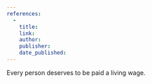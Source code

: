 ```yaml
---
references:
  -
    title: 
    link: 
    author: 
    publisher: 
    date_published: 
---
```


Every person deserves to be paid a living wage.
